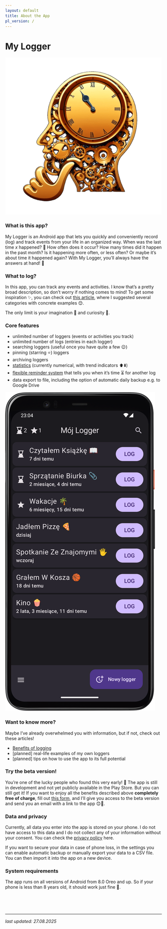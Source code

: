 ```yaml
---
layout: default
title: About the App
pl_version: /
---
```


# My Logger

<div class="side-by-side">
    <img src="/img/logo.png" alt="app logo" class="app-logo">
    <div class="app-intro">
        <h3>What is this app?</h3>
        <p>My Logger is an Android app that lets you quickly and conveniently record (log) and track events from your life in an organized way. When was the last time <i>x</i> happened? 🤔 How often does it occur? How many times did it happen in the past month? Is it happening more often, or less often? Or maybe it’s about time it happened again? With My Logger, you’ll always have the answers at hand! 💪</p>
    </div>
</div>

<div class="side-by-side-reverse">
    <div class="app-screenshot-description">
        <h3>What to log?</h3>
        <p>In this app, you can track any events and activities. I know that’s a pretty broad description, so don’t worry if nothing comes to mind! To get some inspiration ✨, you can check out <a href="/en/article/what-to-log">this article</a>, where I suggested several categories with concrete examples 😊.</p>
        <p>The only limit is your imagination 🌌 and curiosity 🧐.</p>
        <h3>Core features</h3>
        <ul>
            <li>unlimited number of loggers (events or activities you track)</li>
            <li>unlimited number of logs (entries in each logger)</li>
            <li>searching loggers (useful once you have quite a few 😉)</li>
            <li>pinning (starring ⭐) loggers</li>
            <li>archiving loggers</li>
            <li><a href="/version/1.6#nowy-wygląd-statystyk-📊">statistics</a> (currently numerical, with trend indicators ⬆️⬇️)</li>
            <li><a href="/version/1.5#klepsydry-⏳">flexible reminder system</a> that tells you when it’s time ⏳ for another log</li>
            <li>data export to file, including the option of automatic daily backup e.g. to Google Drive</li>
        </ul>
    </div>
    <img src="/img/app-screen.png" alt="screenshot of the main app screen" class="app-screenshot-right">
</div>

### Want to know more?
Maybe I’ve already overwhelmed you with information, but if not, check out these articles!
- [Benefits of logging](/en/article/benefits-of-logging.md)
- [planned] real-life examples of my own loggers
- [planned] tips on how to use the app to its full potential

### Try the beta version!
You’re one of the lucky people who found this very early! 🎉 The app is still in development and not yet publicly available in the Play Store. But you can still get it! If you want to enjoy all the benefits described above **completely free of charge**, fill out <a href="https://forms.gle/2hEkZGoRS87F9Q7T6" target="_blank">this form</a>, and I’ll give you access to the beta version and send you an email with a link to the app 😊📲.

### Data and privacy
Currently, all data you enter into the app is stored on your phone. I do not have access to this data and I do not collect any of your information without your consent. You can check the [privacy policy](/en/privacy-policy.md) here.

If you want to secure your data in case of phone loss, in the settings you can enable automatic backup or manually export your data to a CSV file. You can then import it into the app on a new device.

### System requirements
The app runs on all versions of Android from 8.0 Oreo and up. So if your phone is less than 8 years old, it should work just fine 🙂.

<div style="height: 50px;"></div>

---
*last updated: 27.08.2025*
